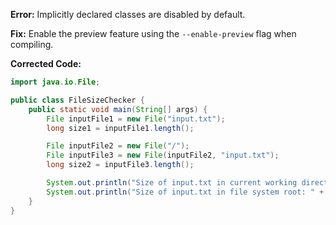 **Error:** Implicitly declared classes are disabled by default.

**Fix:** Enable the preview feature using the `--enable-preview` flag when compiling.

**Corrected Code:**

```java
import java.io.File;

public class FileSizeChecker {
    public static void main(String[] args) {
        File inputFile1 = new File("input.txt");
        long size1 = inputFile1.length();

        File inputFile2 = new File("/");
        File inputFile3 = new File(inputFile2, "input.txt");
        long size2 = inputFile3.length();

        System.out.println("Size of input.txt in current working directory: " + size1);
        System.out.println("Size of input.txt in file system root: " + size2);
    }
}
```
